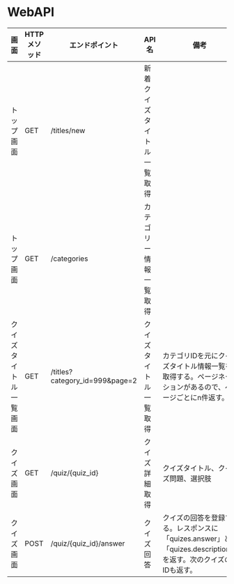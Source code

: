 # WebAPI

|  画面  |  HTTPメソッド  |  エンドポイント  |  API名  |  備考  |
| ---- | ---- | ---- | ---- | ---- |
|  トップ画面  |  GET  |  /titles/new  |  新着クイズタイトル一覧取得  |    |
|  トップ画面  |  GET  |  /categories  |  カテゴリー情報一覧取得  |    |
|  クイズタイトル一覧画面  |  GET  |  /titles?category_id=999&page=2  |  クイズタイトル一覧取得  |  カテゴリIDを元にクイズタイトル情報一覧を取得する。ページネーションがあるので、ページごとにn件返す。  |
|  クイズ画面  |  GET  |  /quiz/{quiz_id}  |  クイズ詳細取得  |  クイズタイトル、クイズ問題、選択肢  |
|  クイズ画面  |  POST  |  /quiz/{quiz_id}/answer  |  クイズ回答  |  クイズの回答を登録する。レスポンスに「quizes.answer」と「quizes.description」を返す。次のクイズのIDも返す。  |
